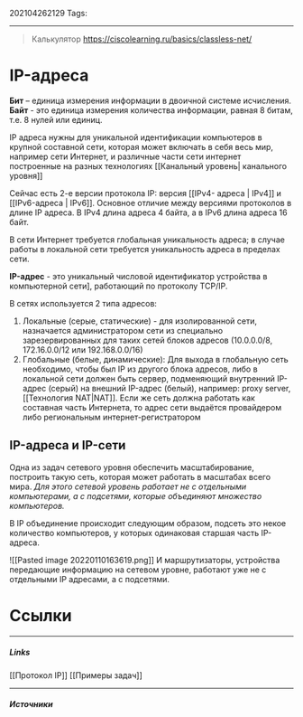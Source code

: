 202104262129
Tags:
___
> Калькулятор https://ciscolearning.ru/basics/classless-net/

# IP-адреса
**Бит** – единица измерения информации в двоичной системе исчисления.
 **Байт** -  это единица измерения количества информации, равная 8 битам, т.е. 8 нулей или единиц.
 

 IP адреса нужны для уникальной идентификации компьютеров в крупной составной сети, которая может включать в себя весь мир, например сети Интернет, и различные части сети интернет построенные на разных технологиях [[Канальный уровень| канального уровня]]
 
 
 Сейчас есть 2-е версии протокола IP: версия [[IPv4- адреса | IPv4]] и [[IPv6-адреса | IPv6]]. Основное отличие между версиями протоколов в длине IP адреса. В IPv4 длина адреса 4 байта, а в IPv6 длина адреса 16 байт.
 
 В сети Интернет требуется глобальная уникальность адреса; в случае работы в локальной сети требуется уникальность адреса в пределах сети. 
  
**IP-адрес** -  это уникальный числовой идентификатор устройства в компьютерной сети], работающий по протоколу TCP/IP.

В сетях используется 2 типа адресов:
1. Локальные (серые, статические) - для изолированной сети, назначается администратором сети из специально зарезервированных для таких сетей блоков адресов (10.0.0.0/8, 172.16.0.0/12 или 192.168.0.0/16)
2. Глобальные (белые, динамические): Для выхода в глобальную сеть необходимо, чтобы был IP из другого блока адресов, либо в локальной сети должен быть сервер, подменяющий внутренний IP-адрес (серый) на внешний IP-адрес (белый), например: proxy server, [[Технология NAT|NAT]]. Если же сеть должна работать как составная часть Интернета, то адрес сети выдаётся провайдером либо региональным интернет-регистратором

## IP-адреса и IP-сети

Одна из задач сетевого уровня обеспечить масштабирование, построить такую сеть, которая может работать в масштабах всего мира. *Для этого сетевой уровень работает не с отдельными компьютерами, а с подсетями, которые объединяют множество компьютеров.*

В IP объединение происходит следующим образом, подсеть это некое количество компьютеров, у которых одинаковая старшая часть IP-адреса.

![[Pasted image 20220110163619.png]]
И маршрутизаторы, устройства передающие информацию на сетевом уровне, работают уже не с отдельными IP адресами, а с подсетями.

# Ссылки
---
##### Links
[[Протокол IP]]
[[Примеры задач]]


---
##### Источники
